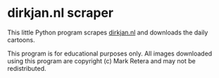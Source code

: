 
# dirkjan.nl scraper

This little Python program scrapes [dirkjan.nl](https://dirkjan.nl/) and downloads the daily cartoons.

This program is for educational purposes only. All images downloaded using this program are copyright (c) Mark Retera and may not be redistributed.

